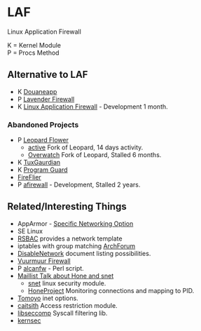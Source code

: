 LAF
===

Linux Application Firewall

K = Kernel Module  
P = Procs Method

## Alternative to LAF
- K [Douaneapp](http://douaneapp.com/)
- P [Lavender Firewall](http://sourceforge.net/projects/lavenderfw)
- K [Linux Application Firewall](https://github.com/sha0coder/Linux-Application-Firewall) - Development 1 month.

### Abandoned Projects

- P [Leopard Flower](http://sourceforge.net/projects/leopardflower/)
  - [active](https://github.com/andreizilla/leopard-flower-firewall) Fork of Leopard, 14 days activity.
  - [Overwatch](https://github.com/ethanwilloner/Overwatch) Fork of Leopard, Stalled 6 months.
- K [TuxGaurdian](http://tuxguardian.sourceforge.net/)
- K [Program Guard](http://pgrd.sourceforge.net/)
- [FireFlier](http://fireflier.sourceforge.net/index.html)
- P [afirewall](https://github.com/jkaessens/afirewall) - Development, Stalled 2 years.

## Related/Interesting Things
- AppArmor - [Specific Networking Option](http://wiki.apparmor.net/index.php/AppArmor_Core_Policy_Reference#Network_rules)
- SE Linux
- [RSBAC](http://www.rsbac.org/documentation/administration_examples/network_access_control?s=nettemp) provides a network template  
- iptables with group matching [ArchForum](https://bbs.archlinux.org/viewtopic.php?pid=1265910#p1265910)
- [DisableNetwork](http://cr.yp.to/unix/disablenetwork.html) document listing possibilities.
- [Vuurmuur Firewall](http://www.vuurmuur.org/trac/)
- P [alcanfw](https://github.com/gamelinux/alcanfw) - Perl script.
- [Maillist Talk about Hone and snet](http://marc.info/?t=140685618600001&r=1&w=2)
  - [snet](https://lkml.org/lkml/2011/5/5/132) linux security module.
  - [HoneProject](https://github.com/HoneProject/Linux-Sensor) Monitoring connections and mapping to PID.
- [Tomoyo](http://tomoyo.sourceforge.jp/2.5/policy-specification/domain-policy-syntax.html.en#network_inet) inet options.
- [caitsith](http://caitsith.sourceforge.jp/) Access restriction module.
- [libseccomp](http://sourceforge.net/projects/libseccomp/) Syscall filtering lib.
- [kernsec](http://kernsec.org/wiki/index.php/Projects)
